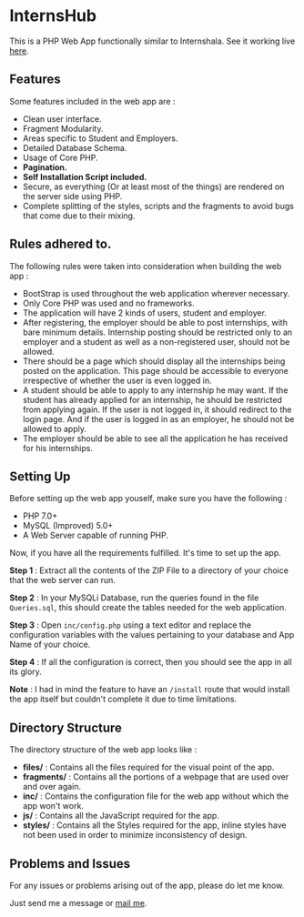 # InternsHub

This is a PHP Web App functionally similar to Internshala.
See it working live [here](#putlinkhere).

## Features

Some features included in the web app are : 

- Clean user interface.
- Fragment Modularity.
- Areas specific to Student and Employers.
- Detailed Database Schema.
- Usage of Core PHP.
- **Pagination.**
- **Self Installation Script included.**
- Secure, as everything (Or at least most of the things) are rendered on the server side using PHP.
- Complete splitting of the styles, scripts and the fragments to avoid bugs that come due to their mixing.

## Rules adhered to.

The following rules were taken into consideration when building the web app : 

- BootStrap is used throughout the web application wherever necessary.
- Only Core PHP was used and no frameworks.
- The application will have 2 kinds of users, student and employer.
- After registering, the employer should be able to post internships, with bare minimum details. Internship posting should be restricted only to an employer and a student as well as a non-registered user, should not be allowed.
- There should be a page which should display all the internships being posted on the application. This page should be accessible to everyone irrespective of whether the user is even logged in.
- A student should be able to apply to any internship he may want. If the student has already applied for an internship, he should be restricted from applying again. If the user is not logged in, it should redirect to the login page. And if the user is logged in as an employer, he should not be allowed to apply.
- The employer should be able to see all the application he has received for his internships.

## Setting Up

Before setting up the web app youself, make sure you have the following : 

- PHP 7.0+
- MySQL (Improved) 5.0+
- A Web Server capable of running PHP.

Now, if you have all the requirements fulfilled. It's time to set up the app.

**Step 1** : Extract all the contents of the ZIP File to a directory of your choice that the web server can run.

**Step 2** : In your MySQLi Database, run the queries found in the file `Queries.sql`, this should create the tables needed for the web application.

**Step 3** : Open `inc/config.php` using a text editor and replace the configuration variables with the values pertaining to your database and App Name of your choice.

**Step 4** : If all the configuration is correct, then you should see the app in all its glory.

**Note** : I had in mind the feature to have an `/install` route that would install the app itself but couldn't complete it due to time limitations.

## Directory Structure

The directory structure of the web app looks like : 

- **files/** : Contains all the files required for the visual point of the app.
- **fragments/** : Contains all the portions of a webpage that are used over and over again.
- **inc/** : Contains the configuration file for the web app without which the app won't work.
- **js/** : Contains all the JavaScript required for the app.
- **styles/** : Contains all the Styles required for the app, inline styles have not been used in order to minimize inconsistency of design.

## Problems and Issues

For any issues or problems arising out of the app, please do let me know.

Just send me a message or [mail me](mailto:devesh2027@gmail.com).